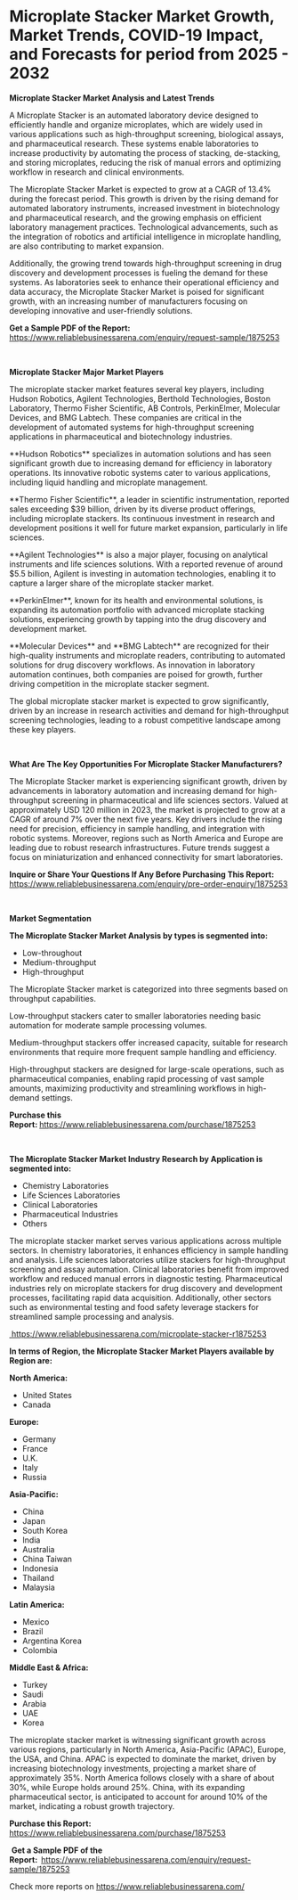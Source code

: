 <p><h1>Microplate Stacker Market Growth, Market Trends, COVID-19 Impact, and Forecasts for period from 2025 - 2032</h1></p><p><strong>Microplate Stacker Market Analysis and Latest Trends</strong></p>
<p><p>A Microplate Stacker is an automated laboratory device designed to efficiently handle and organize microplates, which are widely used in various applications such as high-throughput screening, biological assays, and pharmaceutical research. These systems enable laboratories to increase productivity by automating the process of stacking, de-stacking, and storing microplates, reducing the risk of manual errors and optimizing workflow in research and clinical environments.</p><p>The Microplate Stacker Market is expected to grow at a CAGR of 13.4% during the forecast period. This growth is driven by the rising demand for automated laboratory instruments, increased investment in biotechnology and pharmaceutical research, and the growing emphasis on efficient laboratory management practices. Technological advancements, such as the integration of robotics and artificial intelligence in microplate handling, are also contributing to market expansion. </p><p>Additionally, the growing trend towards high-throughput screening in drug discovery and development processes is fueling the demand for these systems. As laboratories seek to enhance their operational efficiency and data accuracy, the Microplate Stacker Market is poised for significant growth, with an increasing number of manufacturers focusing on developing innovative and user-friendly solutions.</p></p>
<p><strong>Get a Sample PDF of the Report:&nbsp;</strong> <a href="https://www.reliablebusinessarena.com/enquiry/request-sample/1875253?utm_campaign=3270&utm_medium=2&utm_source=Github&utm_content=ia&utm_term=11042025&utm_id=microplate-stacker">https://www.reliablebusinessarena.com/enquiry/request-sample/1875253</a></p>
<p>&nbsp;</p>
<p><strong>Microplate Stacker Major Market Players</strong></p>
<p><p>The microplate stacker market features several key players, including Hudson Robotics, Agilent Technologies, Berthold Technologies, Boston Laboratory, Thermo Fisher Scientific, AB Controls, PerkinElmer, Molecular Devices, and BMG Labtech. These companies are critical in the development of automated systems for high-throughput screening applications in pharmaceutical and biotechnology industries.</p><p>**Hudson Robotics** specializes in automation solutions and has seen significant growth due to increasing demand for efficiency in laboratory operations. Its innovative robotic systems cater to various applications, including liquid handling and microplate management.</p><p>**Thermo Fisher Scientific**, a leader in scientific instrumentation, reported sales exceeding $39 billion, driven by its diverse product offerings, including microplate stackers. Its continuous investment in research and development positions it well for future market expansion, particularly in life sciences.</p><p>**Agilent Technologies** is also a major player, focusing on analytical instruments and life sciences solutions. With a reported revenue of around $5.5 billion, Agilent is investing in automation technologies, enabling it to capture a larger share of the microplate stacker market.</p><p>**PerkinElmer**, known for its health and environmental solutions, is expanding its automation portfolio with advanced microplate stacking solutions, experiencing growth by tapping into the drug discovery and development market.</p><p>**Molecular Devices** and **BMG Labtech** are recognized for their high-quality instruments and microplate readers, contributing to automated solutions for drug discovery workflows. As innovation in laboratory automation continues, both companies are poised for growth, further driving competition in the microplate stacker segment.</p><p>The global microplate stacker market is expected to grow significantly, driven by an increase in research activities and demand for high-throughput screening technologies, leading to a robust competitive landscape among these key players.</p></p>
<p>&nbsp;</p>
<p><strong>What Are The Key Opportunities For Microplate Stacker Manufacturers?</strong></p>
<p><p>The Microplate Stacker market is experiencing significant growth, driven by advancements in laboratory automation and increasing demand for high-throughput screening in pharmaceutical and life sciences sectors. Valued at approximately USD 120 million in 2023, the market is projected to grow at a CAGR of around 7% over the next five years. Key drivers include the rising need for precision, efficiency in sample handling, and integration with robotic systems. Moreover, regions such as North America and Europe are leading due to robust research infrastructures. Future trends suggest a focus on miniaturization and enhanced connectivity for smart laboratories.</p></p>
<p><strong>Inquire or Share Your Questions If Any Before Purchasing This Report:</strong> <a href="https://www.reliablebusinessarena.com/enquiry/pre-order-enquiry/1875253?utm_campaign=3270&utm_medium=2&utm_source=Github&utm_content=ia&utm_term=11042025&utm_id=microplate-stacker">https://www.reliablebusinessarena.com/enquiry/pre-order-enquiry/1875253</a></p>
<p>&nbsp;</p>
<p><strong>Market Segmentation</strong></p>
<p><strong>The Microplate Stacker Market Analysis by types is segmented into:</strong></p>
<p><ul><li>Low-throughout</li><li>Medium-throughput</li><li>High-throughput</li></ul></p>
<p><p>The Microplate Stacker market is categorized into three segments based on throughput capabilities. </p><p>Low-throughput stackers cater to smaller laboratories needing basic automation for moderate sample processing volumes. </p><p>Medium-throughput stackers offer increased capacity, suitable for research environments that require more frequent sample handling and efficiency.</p><p>High-throughput stackers are designed for large-scale operations, such as pharmaceutical companies, enabling rapid processing of vast sample amounts, maximizing productivity and streamlining workflows in high-demand settings.</p></p>
<p><strong>Purchase this Report:&nbsp;</strong><a href="https://www.reliablebusinessarena.com/purchase/1875253?utm_campaign=3270&utm_medium=2&utm_source=Github&utm_content=ia&utm_term=11042025&utm_id=microplate-stacker">https://www.reliablebusinessarena.com/purchase/1875253</a></p>
<p>&nbsp;</p>
<p><strong>The Microplate Stacker Market Industry Research by Application is segmented into:</strong></p>
<p><ul><li>Chemistry Laboratories</li><li>Life Sciences Laboratories</li><li>Clinical Laboratories</li><li>Pharmaceutical Industries</li><li>Others</li></ul></p>
<p><p>The microplate stacker market serves various applications across multiple sectors. In chemistry laboratories, it enhances efficiency in sample handling and analysis. Life sciences laboratories utilize stackers for high-throughput screening and assay automation. Clinical laboratories benefit from improved workflow and reduced manual errors in diagnostic testing. Pharmaceutical industries rely on microplate stackers for drug discovery and development processes, facilitating rapid data acquisition. Additionally, other sectors such as environmental testing and food safety leverage stackers for streamlined sample processing and analysis.</p></p>
<p><a href="https://www.reliablebusinessarena.com/microplate-stacker-r1875253?utm_campaign=3270&utm_medium=2&utm_source=Github&utm_content=ia&utm_term=11042025&utm_id=microplate-stacker">&nbsp;https://www.reliablebusinessarena.com/microplate-stacker-r1875253</a></p>
<p><strong>In terms of Region, the Microplate Stacker Market Players available by Region are:</strong></p>
<p>
    <p> <strong> North America: </strong>
        <ul>
            <li>United States</li>
            <li>Canada</li>
        </ul>
        </p> 
    <p> <strong> Europe: </strong>
        <ul>
            <li>Germany</li>
            <li>France</li>
            <li>U.K.</li>
            <li>Italy</li>
            <li>Russia</li>
        </ul>
        </p> 
    <p> <strong> Asia-Pacific: </strong>
        <ul>
            <li>China</li>
            <li>Japan</li>
            <li>South Korea</li>
            <li>India</li>
            <li>Australia</li>
            <li>China Taiwan</li>
            <li>Indonesia</li>
            <li>Thailand</li>
            <li>Malaysia</li>
        </ul>
        </p> 
    <p> <strong> Latin America: </strong>
        <ul>
            <li>Mexico</li>
            <li>Brazil</li>
            <li>Argentina Korea</li>
            <li>Colombia</li>
        </ul>
        </p> 
    <p> <strong> Middle East & Africa: </strong>
        <ul>
            <li>Turkey</li>
            <li>Saudi</li>
            <li>Arabia</li>
            <li>UAE</li>
            <li>Korea</li>
        </ul>
    </p>
    </p>
<p><p>The microplate stacker market is witnessing significant growth across various regions, particularly in North America, Asia-Pacific (APAC), Europe, the USA, and China. APAC is expected to dominate the market, driven by increasing biotechnology investments, projecting a market share of approximately 35%. North America follows closely with a share of about 30%, while Europe holds around 25%. China, with its expanding pharmaceutical sector, is anticipated to account for around 10% of the market, indicating a robust growth trajectory.</p></p>
<p><strong>Purchase this Report: </strong><a href="https://www.reliablebusinessarena.com/purchase/1875253?utm_campaign=3270&utm_medium=2&utm_source=Github&utm_content=ia&utm_term=11042025&utm_id=microplate-stacker">https://www.reliablebusinessarena.com/purchase/1875253</a></p>
<p>&nbsp;<strong>Get a Sample PDF of the Report:&nbsp;&nbsp;</strong><a href="https://www.reliablebusinessarena.com/enquiry/request-sample/1875253?utm_campaign=3270&utm_medium=2&utm_source=Github&utm_content=ia&utm_term=11042025&utm_id=microplate-stacker">https://www.reliablebusinessarena.com/enquiry/request-sample/1875253</a></p>
<p><strong></strong></p>
<p>Check more reports on <a href="https://www.reliablebusinessarena.com/?utm_campaign=3270&utm_medium=2&utm_source=Github&utm_content=ia&utm_term=11042025&utm_id=microplate-stacker">https://www.reliablebusinessarena.com/</a></p>
